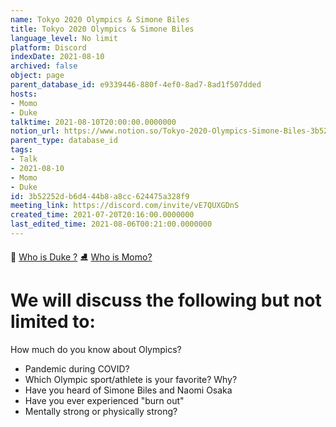 ```yaml
---
name: Tokyo 2020 Olympics & Simone Biles
title: Tokyo 2020 Olympics & Simone Biles
language_level: No limit
platform: Discord
indexDate: 2021-08-10
archived: false
object: page
parent_database_id: e9339446-880f-4ef0-8ad7-8ad1f507dded
hosts:
- Momo
- Duke
talktime: 2021-08-10T20:00:00.0000000
notion_url: https://www.notion.so/Tokyo-2020-Olympics-Simone-Biles-3b52252db6d444b8a8cc624475a328f9
parent_type: database_id
tags:
- Talk
- 2021-08-10
- Momo
- Duke
id: 3b52252d-b6d4-44b8-a8cc-624475a328f9
meeting_link: https://discord.com/invite/vE7QUXGDnS
created_time: 2021-07-20T20:16:00.0000000
last_edited_time: 2021-08-06T00:21:00.0000000
---
```



👑   [Who is Duke ?](/e0958ccc596f4efea798c99507f0f16e) 
⛸️  [Who is Momo?](/23f0f26c7f1547c0b08477c0c6f1f461) 

# We will discuss the following but not limited to:
How much do you know about Olympics?
   - Pandemic during COVID?
   - Which Olympic sport/athlete is your favorite? Why?
   - Have you heard of Simone Biles and Naomi Osaka
   - Have you ever experienced "burn out"
   - Mentally strong or physically strong?




